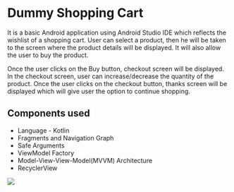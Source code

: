 # Dummy Shopping Cart

It is a basic Android application using Android Studio IDE which reflects the wishlist of a shopping cart. User can select a product, then he will be taken to the screen where the product details will be displayed. It will also allow the user to buy the product.

Once the user clicks on the Buy button, checkout screen will be displayed. In the checkout screen, user can increase/decrease the quantity of the product.
Once the user clicks on the checkout button, thanks screen will be displayed which will give user the option to continue shopping.

## Components used
* Language - Kotlin 
* Fragments and Navigation Graph
* Safe Arguments
* ViewModel Factory
* Model-View-View-Model(MVVM) Architecture
* RecyclerView

<img src="https://user-images.githubusercontent.com/72929195/104595688-f75cbd80-5698-11eb-9161-3ed37cb82fec.jpg" > 
